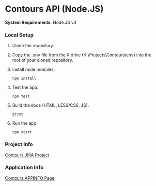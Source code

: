 # Contours API (Node.JS)
**System Requirements**: Node.JS v4
### Local Setup
1. Clone the repository.

2. Copy the .env file from the K drive (K:\Projects\Contours\env) into the root of your cloned repository.

3. Install node modules.  
   ```
   npm install
   ```

4. Test the app.  
   ```
   npm test
   ```
   
5. Build the docs (HTML, LESS/CSS, JS).  
   ```
   grunt
   ```
   
6. Run the app.  
   ```
   npm start
   ```
   
### Project Info
[Contours JIRA Project](https://jira.fcc.gov/browse/CONTOURS/)

### Application Info
[Contours APPINFO Page](https://jira.fcc.gov/browse/APPINFO-82/)

